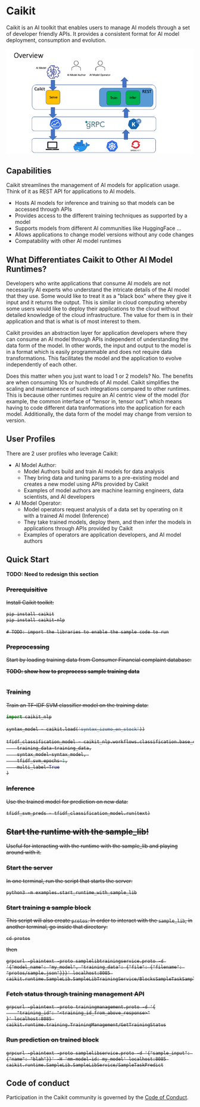 # Caikit

Caikit is an AI toolkit that enables users to manage AI models through a set of developer friendly APIs. It provides a consistent format for AI model deployment, consumption and evolution.

![Caikit Overview](./caikit-overview.png)

## Capabilities

Caikit streamlines the management of AI models for application usage. Think of it as REST API for applications to AI models.

- Hosts AI models for inference and training so that models can be accessed through APIs
- Provides access to the different training techniques as supported by a model
- Supports models from different AI communities like HuggingFace ...
- Allows applications to change model versions without any code changes
- Compatability with other AI model runtimes

## What Differentiates Caikit to Other AI Model Runtimes?

Developers who write applications that consume AI models are not necessarily AI experts who understand the intricate details of the AI model that they use. Some would like to treat it as a "black box" where they give it input and it returns the output. This is similar in cloud computing whereby some users would like to deploy their applications to the cloud without detailed knowledge of the cloud infrastructure. The value for them is in their application and that is what is of most interest to them.

Caikit provides an abstraction layer for application developers where they can consume an AI model through APIs independent of understanding the data form of the model. In other words, the input and output to the model is in a format which is easily programmable and does not require data transformations. This facilitates the model and the application to evolve independently of each other.

Does this matter when you just want to load 1 or 2 models? No. The benefits are when consuming 10s or hundreds of AI model. Caikit simplifies the scaling and maintainence of such integrations compared to other runtimes. This is because other runtimes require an AI centric view of the model (for example, the common interface of “tensor in, tensor out”) which means having to code different data tranformations into the application for each model. Additionally, the data form of the model may change from version to version.

## User Profiles

There are 2 user profiles who leverage Caikit:

- AI Model Author:
  - Model Authors build and train AI models for data analysis
  - They bring data and tuning params to a pre-existing model and creates a new model using APIs provided by Caikit
  - Examples of model authors are machine learning engineers, data scientists, and AI developers
- AI Model Operator:
  - Model operators request analysis of a data set by operating on it with a trained AI model (Inference)
  - They take trained models, deploy them, and then infer the models in applications through APIs provided by Caikit
  - Examples of operators are application developers, and AI model authors

## Quick Start

**TODO: Need to redesign this section**

<strike>

### Prerequisitive

Install Caikit toolkit:

```console
pip install caikit
pip install caikit-nlp

# TODO: import the libraries to enable the sample code to run
```

### Preprocessing

Start by loading training data from Consumer Financial complaint database:

**TODO: show how to preprocess sample training data**

```python

```

### Training

Train an TF-IDF SVM classifier model on the training data:

```python
import caikit_nlp

syntax_model = caikit.load('syntax_izumo_en_stock'))

tfidf_classification_model = caikit_nlp.workflows.classification.base_classifier.tfidf_svm.TFidfSvm.train(
    training_data=training_data,
    syntax_model=syntax_model, 
    tfidf_svm_epochs=1,
    multi_label=True
)
```

### Inference

Use the trained model for prediction on new data:

```python
tfidf_svm_preds = tfidf_classification_model.run(text)
```

## Start the runtime with the sample_lib! 

Useful for interacting with the runtime with the sample_lib and playing around with it.

### Start the server
In one terminal, run the script that starts the server:

```
python3 -m examples.start_runtime_with_sample_lib
```

### Start training a sample block

This script will also create `protos`. In order to interact with the `sample_lib`, in another terminal, go inside that directory:

```
cd protos
```
then

```
grpcurl -plaintext -proto samplelibtrainingservice.proto -d '{"model_name": "my_model", "training_data": {"file": {"filename": "protos/sample.json"}}}' localhost:8085 caikit.runtime.SampleLib.SampleLibTrainingService/BlocksSampleTaskSampleBlockTrain
```
### Fetch status through training management API

```
grpcurl -plaintext -proto trainingmanagement.proto -d '{
    "training_id": "<training_id_from_above_response>"
}' localhost:8085 caikit.runtime.training.TrainingManagement/GetTrainingStatus
```
### Run prediction on trained block
```
grpcurl -plaintext -proto samplelibservice.proto -d '{"sample_input": {"name": "blah"}}' -H 'mm-model-id: my_model' localhost:8085 caikit.runtime.SampleLib.SampleLibService/SampleTaskPredict
```

</strike>

## Code of conduct

Participation in the Caikit community is governed by the [Code of Conduct](CODE-OF-CONDUCT.md).
